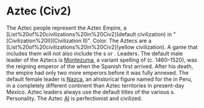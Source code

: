 # Aztec (Civ2)

The Aztec people represent the Aztec Empire, a [List%20of%20civilizations%20in%20Civ2](default civilization) in "[Civilization%20II](Civilization II)".
Color.
The Aztecs are a [List%20of%20civilizations%20in%20Civ2](yellow civilization). A game that includes them will not also include the s or .
Leaders.
The default male leader of the Aztecs is [Montezuma](Montezuma), a variant spelling of (c. 1460–1520), was the reigning emperor of the when the Spanish first arrived. After his death, the empire had only two more emperors before it was fully annexed.
The default female leader is [Nazca](Nazca), an ahistorical figure named for the in Peru, in a completely different continent than Aztec territories in present-day Mexico.
Aztec leaders always use the default titles of the various s.
Personality.
The Aztec [AI](AI) is perfectionist and civilized.